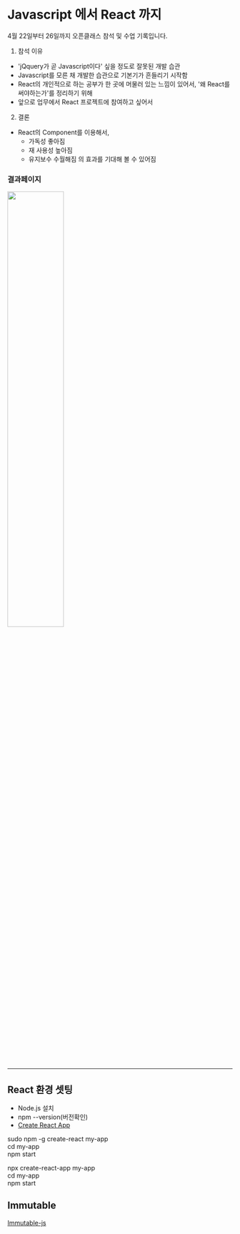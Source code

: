 # Javascript 에서 React 까지
4월 22일부터 26일까지 오픈클래스 참석 및 수업 기록입니다.
1. 참석 이유  
  - 'jQquery가 곧 Javascript이다' 싶을 정도로 잘못된 개발 습관
  - Javascript를 모른 채 개발한 습관으로 기본기가 흔들리기 시작함
  - React의 개인적으로 하는 공부가 한 곳에 머물러 있는 느낌이 있어서, '왜 React를 써야하는가'를 정리하기 위해 
  - 앞으로 업무에서 React 프로젝트에 참여하고 싶어서
2. 결론 
- React의 Component를 이용해서, 
  - 가독성 좋아짐 
  - 재 사용성 높아짐 
  - 유지보수 수월해짐 
의 효과를 기대해 볼 수 있어짐

### 결과페이지
<img src="https://user-images.githubusercontent.com/18348345/57073620-8dfa1700-6d1c-11e9-9f02-cbb9a69160d5.png
" width="50%"></img>

***
## React 환경 셋팅
- Node.js 설치
- npm --version(버전확인)
- [Create React App](https://reactjs.org/docs/create-a-new-react-app.html)

sudo npm -g create-react my-app<br>
cd my-app<br>
npm start<br>

npx create-react-app my-app<br>
cd my-app<br>
npm start<br>

## Immutable
[Immutable-js](https://github.com/immutable-js/immutable-js)
